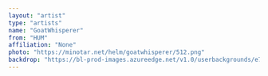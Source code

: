 ```yaml
---
layout: "artist"
type: "artists"
name: "GoatWhisperer"
from: "HUM"
affiliation: "None"
photo: "https://minotar.net/helm/goatwhisperer/512.png"
backdrop: "https://bl-prod-images.azureedge.net/v1.0/userbackgrounds/e79531c3-0a70-4209-85d1-8b48114e02ef/0x380"
---
```

